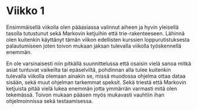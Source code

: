 # Viikko 1

Ensimmäisellä viikolla olen pääasiassa valinnut aiheen ja hyvin yleisellä tasolla tutustunut sekä Markovin ketjuihin että trie-rakenteeseen. Lähinnä olen kuitenkin käyttänyt tämän viikon edellisten kurssien loppurutistuksesta palautumiseen joten toivon mukaan jaksan tulevalla viikolla työskennellä enemmän.

En ole varsinaisesti niin pitkällä suunnittelussa että osaisin vielä sanoa mitkä asiat tuntuvat vaikeilta tai epäselviltä, pohdinnan alla tulee kuitenkin tulevalla viikolla olemaan ainakin se, missä muodossa ohjelma ottaa dataa sisään, sekä muut ohjelman tarkemmat speksit. Sekä triestä että Markovin ketjuista pitää vielä lukea enemmän jotta ymmärrän varmasti mitä olen tekemässä. Toivon mukaan pääsen myös mukavasti vauhtiin ihan ohjelmoinnissa sekä testaamisessa.

